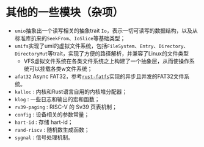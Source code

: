 # 其他的一些模块（杂项）

- `umio`抽象出一个读写相关的抽象trait `Io`，表示一切可读写的数据结构，以及从标准库扒来的`SeekFrom`、`IoSlice`等基础类型；
- `umifs`实现了umi的虚拟文件系统，包括`FileSystem`、`Entry`、`Directory`、`DirectoryMut`等trait，实现了方便的路径解析，并兼容了Linux的文件类型
  - VFS虚拟文件系统在各类文件系统之上构建了一个抽象层，从而使操作系统可以挂载各类w文件系统；
- `afat32` Async FAT32，参考[`rust-fatfs`](https://github.com/rafalh/rust-fatfs)实现的异步且并发的FAT32文件系统。
- `kalloc` : 内核和Rust语言自用的内核堆分配器；
- `klog` : 一些日志和输出的宏和函数；
- `rv39-paging` : RISC-V 的 Sv39 页表机制；
- `config` : 设备相关的参数常量；
- `hart-id` : 存储 hart-id；
- `rand-riscv` : 随机数生成函数；
- `sygnal` : 信号处理机制。
